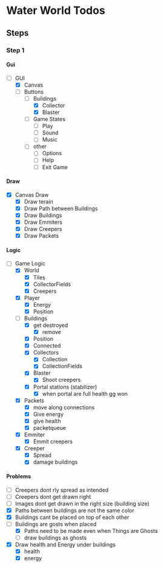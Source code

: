 # Water World Todos
## Steps
### Step 1
#### Gui
* [ ] GUI
  * [X] Canvas
  * [ ] Buttons
    * [ ] Buildings
      * [X] Collector
      * [X] Blaster
    * [ ] Game States
      * [ ] Play
      * [ ] Sound
      * [ ] Music
    * [ ] other
      * [ ] Options
      * [ ] Help
      * [ ] Exit Game

#### Draw
* [X] Canvas Draw
  * [X] Draw terain
  * [X] Draw Path between Buildings
  * [X] Draw Buildings
  * [X] Draw Emmiters
  * [X] Draw Creepers
  * [X] Draw Packets

#### Logic
* [ ] Game Logic
  * [X] World
    * [X] Tiles
    * [X] CollectorFields
    * [X] Creepers
  * [X] Player
    * [X] Energy
    * [X] Position
  * [ ] Buildings
    * [X] get destroyed
      * [X] remove
    * [X] Position
    * [X] Connected
    * [x] Collectors
      * [X] Collection
      * [x] CollectionFields
    * [x] Blaster
      * [x] Shoot creepers
    * [X] Portal stations (stabilizer)
      * [X] when portal are full health gg won
  * [x] Packets
    * [x] move along connections
    * [x] Give energy
    * [x] give health
    * [x] packetqueue
  * [X] Emmiter
    * [X] Emmit creepers
  * [X] Creeper
    * [X] Spread
    * [X] damage buildings

#### Problems
* [ ] Creepers dont rly spread as intended
* [ ] Creepers dont get drawn right
* [ ] Images dont get drawn in the right size (building size)
* [X] Paths between buildings are not the same color
* [X] Buildings cant be placed on top of each other
* [ ] Buildings are gosts when placed
  * [X] Paths need to be made even when Things are Ghosts
  * [ ] draw buildings as ghosts
* [X] Draw health and Energy under buildings
  * [X] health
  * [X] energy